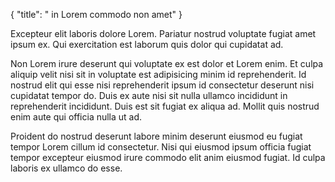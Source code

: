 {
  "title": " in Lorem commodo non amet"
}

Excepteur elit laboris dolore Lorem. Pariatur nostrud voluptate fugiat amet ipsum ex. Qui exercitation est laborum quis dolor qui cupidatat ad.

Non Lorem irure deserunt qui voluptate ex est dolor et Lorem enim. Et culpa aliquip velit nisi sit in voluptate est adipisicing minim id reprehenderit. Id nostrud elit qui esse nisi reprehenderit ipsum id consectetur deserunt nisi cupidatat tempor do. Duis ex aute nisi sit nulla ullamco incididunt in reprehenderit incididunt. Duis est sit fugiat ex aliqua ad. Mollit quis nostrud enim aute qui officia nulla ut ad.

Proident do nostrud deserunt labore minim deserunt eiusmod eu fugiat tempor Lorem cillum id consectetur. Nisi qui eiusmod ipsum officia fugiat tempor excepteur eiusmod irure commodo elit anim eiusmod fugiat. Id culpa laboris ex ullamco do esse.